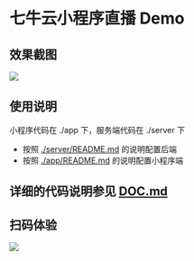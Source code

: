 # 七牛云小程序直播 Demo

## 效果截图
![](http://7xn38i.com1.z0.glb.clouddn.com/wapp/%E5%B0%8F%E7%A8%8B%E5%BA%8F%E7%9B%B4%E6%92%ADdemo-%E5%8A%A8%E5%9B%BE2%202.gif)

## 使用说明
小程序代码在 ./app 下，服务端代码在 ./server 下

* 按照 [./server/README.md](./server/README.md) 的说明配置后端
* 按照 [./app/README.md](./app/README.md) 的说明配置小程序端 

## 详细的代码说明参见 [DOC.md](./app/DOC.md)

## 扫码体验
![](http://7xn38i.com1.z0.glb.clouddn.com/wapp/gh_1c201fa8194f_430.jpg)
